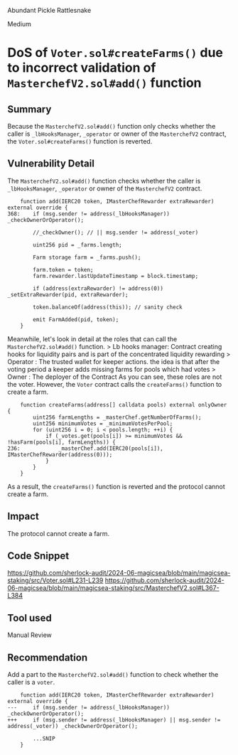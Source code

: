 Abundant Pickle Rattlesnake

Medium

# DoS of `Voter.sol#createFarms()` due to incorrect validation of `MasterchefV2.sol#add()` function

## Summary
Because the `MasterchefV2.sol#add()` function only checks whether the caller is `_lbHooksManager`, `_operator` or owner of the `MasterchefV2` contract, the `Voter.sol#createFarms()` function is reverted.
## Vulnerability Detail
The `MasterchefV2.sol#add()` function checks whether the caller is `_lbHooksManager`, `_operator` or owner of the `MasterchefV2` contract.
```solidity
    function add(IERC20 token, IMasterChefRewarder extraRewarder) external override {
368:    if (msg.sender != address(_lbHooksManager)) _checkOwnerOrOperator();

        //_checkOwner(); // || msg.sender != address(_voter)

        uint256 pid = _farms.length;

        Farm storage farm = _farms.push();

        farm.token = token;
        farm.rewarder.lastUpdateTimestamp = block.timestamp;

        if (address(extraRewarder) != address(0)) _setExtraRewarder(pid, extraRewarder);

        token.balanceOf(address(this)); // sanity check

        emit FarmAdded(pid, token);
    }
```
Meanwhile, let's look in detail at the roles that can call the `MasterchefV2.sol#add()` function.
    > Lb hooks manager: Contract creating hooks for liquidity pairs and is part of the concentrated liquidity rewarding
    > Operator : The trusted wallet for keeper actions. the idea is that after the voting period a keeper adds missing farms for pools which had votes
    > Owner : The deployer of the Contract
As you can see, these roles are not the voter.
However, the `Voter` contract calls the `createFarms()` function to create a farm.
```solidity
    function createFarms(address[] calldata pools) external onlyOwner {
        uint256 farmLengths = _masterChef.getNumberOfFarms();
        uint256 minimumVotes = _minimumVotesPerPool;
        for (uint256 i = 0; i < pools.length; ++i) {
            if (_votes.get(pools[i]) >= minimumVotes && !hasFarm(pools[i], farmLengths)) {
236:            _masterChef.add(IERC20(pools[i]), IMasterChefRewarder(address(0)));
            }
        }
    }
```
As a result, the `createFarms()` function is reverted and the protocol cannot create a farm.
## Impact
The protocol cannot create a farm.
## Code Snippet
https://github.com/sherlock-audit/2024-06-magicsea/blob/main/magicsea-staking/src/Voter.sol#L231-L239
https://github.com/sherlock-audit/2024-06-magicsea/blob/main/magicsea-staking/src/MasterchefV2.sol#L367-L384
## Tool used

Manual Review

## Recommendation
Add a part to the `MasterchefV2.sol#add()` function to check whether the caller is a `voter`.
```solidity
    function add(IERC20 token, IMasterChefRewarder extraRewarder) external override {
---     if (msg.sender != address(_lbHooksManager)) _checkOwnerOrOperator();
+++     if (msg.sender != address(_lbHooksManager) || msg.sender != address(_voter)) _checkOwnerOrOperator();

        ...SNIP
    }
```
